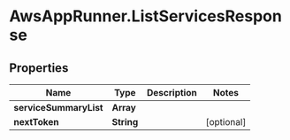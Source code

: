# AwsAppRunner.ListServicesResponse

## Properties

Name | Type | Description | Notes
------------ | ------------- | ------------- | -------------
**serviceSummaryList** | **Array** |  | 
**nextToken** | **String** |  | [optional] 


